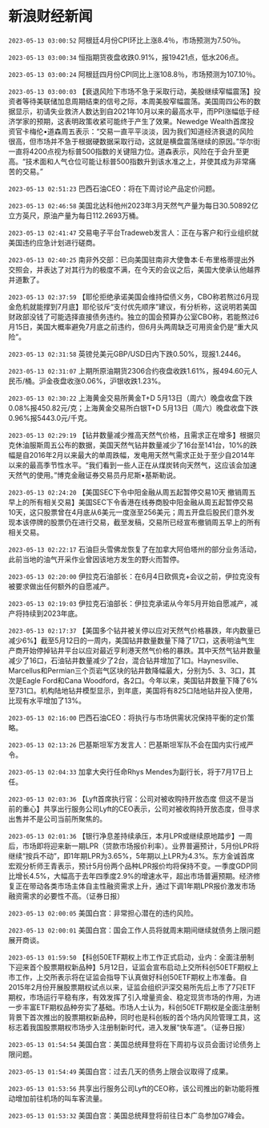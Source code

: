 # 新浪财经新闻
`2023-05-13 03:00:52` 阿根廷4月份CPI环比上涨8.4％，市场预测为7.50％。

`2023-05-13 03:00:34` 恒指期货夜盘收跌0.91%，报19421点，低水206点。

`2023-05-13 03:00:24` 阿根廷四月份CPI同比上涨108.8％，市场预测为107.10％。

`2023-05-13 03:00:03` 【衰退风险下市场不急于采取行动，美股继续窄幅震荡】投资者等待美联储加息周期结束的信号之际，本周美股窄幅震荡。美国周四公布的数据显示，初请失业救济人数达到自2021年10月以来的最高水平，而PPI涨幅低于经济学家的预期，这表明政策收紧可能终于产生了效果。Newedge Wealth首席投资官卡梅伦•道森周五表示：“交易一直平平淡淡，因为我们知道经济衰退的风险很高，但市场并不急于根据硬数据采取行动，这就是横盘震荡继续的原因。”华尔街一直将4200点视为标普500指数的关键阻力位。道森表示，风险在于会升至更高。“技术面和人气仓位可能让标普500指数升到该水准之上，并使其成为非常痛苦的交易。”

`2023-05-13 02:51:23` 巴西石油CEO：将在下周讨论产品定价问题。

`2023-05-13 02:46:58` 美国北达科他州2023年3月天然气产量为每日30.50892亿立方英尺，原油产量为每日112.2693万桶。

`2023-05-13 02:41:47` 交易电子平台Tradeweb发言人：正在与客户和行业组织就美国违约应急计划进行磋商。

`2023-05-13 02:40:25` 南非外交部：已向美国驻南非大使鲁本·E·布里格蒂提出外交照会，并表达了对其行为的极度不满，在今天的会议之后，美国大使承认他越界并道歉了。

`2023-05-13 02:37:59` 【耶伦拒绝承诺美国会维持偿债义务，CBO称若熬过6月现金危机就能撑到7月底】耶伦驳斥“支付优先顺序”建议，有分析称，这说明若美国财政部没钱了可能选择直接债务违约。独立的国会预算办公室CBO称，若能熬过6月15日，美国大概率避免7月底之前违约，但6月头两周缺乏可用资金仍是“重大风险”。

`2023-05-13 02:31:58` 英镑兑美元GBP/USD日内下跌0.50%，现报1.2446。

`2023-05-13 02:31:07` 上期所原油期货2306合约夜盘收跌1.61%，报494.60元人民币/桶。沪金夜盘收涨0.06%，沪银收跌1.23%。

`2023-05-13 02:30:22` 上海黄金交易所黄金T+D 5月13日（周六）晚盘收盘下跌0.08%报450.82元/克；上海黄金交易所白银T+D 5月13日（周六）晚盘收盘下跌0.96%报5443.0元/千克。

`2023-05-13 02:29:19` 【钻井数量减少推高天然气价格，且需求正在增多】根据贝克休油服斯周五公布的数据，美国天然气钻井数量减少了16台至141台，10%的跌幅是自2016年2月以来最大的单周跌幅，发电用天然气需求正处于至少自2014年以来的最高季节性水平。“我们看到一些人正在从煤炭转向天然气，这应该会加速天然气的使用。”博克金融证券交易员丹尼斯•基斯勒说。

`2023-05-13 02:24:20` 【美国SEC下令中阳金融从周五起暂停交易10天 撤销周五早上的所有相关交易】美国SEC下令香港在线券商股中阳金融从周五起暂停交易10天，这只股票曾在4月底从6美元一度涨至256美元；周五开盘后股民们意外发现本该停牌的股票仍在进行交易，截至发稿，交易所已经宣布撤销周五早上的所有相关交易。

`2023-05-13 02:22:17` 石油巨头雪佛龙恢复了在加拿大阿伯塔州的部分业务活动，此前当地的油气开采作业曾因该地方发生的野火而暂停。

`2023-05-13 02:20:00` 伊拉克石油部长：在6月4日欧佩克+会议之前，伊拉克没有被要求做出任何额外的自愿减产。

`2023-05-13 02:19:03` 伊拉克石油部长：伊拉克承诺从今年5月开始自愿减产，减产将持续到2023年底。

`2023-05-13 02:17:37` 【美国多个钻井被关停以应对天然气价格暴跌，年内数量已减少6%】截至5月12日的一周内，美国钻井数量数量下降了17口，这表明油气生产商开始停掉钻井平台以应对最近亨利港天然气价格的暴跌。其中天然气钻井数量减少了16口，石油钻井数量减少了2台，混合钻井增加了1口。Haynesville、Marcellus和Permian三个页岩气区块的钻井数降幅最大，分别为5、3、3口，其次是Eagle Ford和Cana Woodford，各2口。今年以来，美国钻井数量下降了6%至731口。机构陆地钻井模型显示，到年底，美国将有825口陆地钻井投入使用，比现有水平增加了13%。

`2023-05-13 02:16:00` 巴西石油CEO：将执行与市场供需状况保持平衡的定价策略。

`2023-05-13 02:13:26` 巴基斯坦军方发言人：巴基斯坦军队不会在国内实行戒严令。

`2023-05-13 02:04:33` 加拿大央行任命Rhys Mendes为副行长，将于7月17日上任。

`2023-05-13 02:03:36` 【Lyft首席执行官：公司对被收购持开放态度 但这不是当前的重心】共享出行服务公司Lyft的CEO表示，公司对被收购持开放态度，但寻求出售并不是公司当前所聚焦的。

`2023-05-13 02:01:36` 【银行净息差持续承压，本月LPR或继续原地踏步】一周后，市场即将迎来新一期LPR（贷款市场报价利率）。业界普遍预计，5月份LPR将继续“按兵不动”，即1年期LPR为3.65%，5年期以上LPR为4.3%。东方金诚首席宏观分析师王青表示，预计5月份两个品种LPR报价均将保持不变。一季度GDP同比增长4.5%，大幅高于去年四季度2.9%的增速水平，超出市场普遍预期。经济修复正在带动各类市场主体自主性融资需求上升，通过下调1年期LPR报价激发市场融资需求的必要性不高。（证券日报）

`2023-05-13 02:00:05` 美国白宫：非常担心潜在的违约风险。

`2023-05-13 02:00:01` 美国白宫：国会工作人员将就周末期间继续就债务上限问题展开商谈。

`2023-05-13 01:59:50` 【科创50ETF期权上市工作正式启动，业内：全面注册制下迎来首个股票期权新品种】5月12日，证监会宣布启动上交所科创50ETF期权上市工作，上交所表示将在证监会指导下认真做好科创50ETF期权上市准备。自2015年2月份开展股票期权试点以来，证监会组织沪深交易所先后上市了7只ETF期权，市场运行平稳有序，有效发挥了引入增量资金、稳定现货市场的作用，为进一步丰富ETF期权品种夯实了基础。市场人士认为，科创50ETF期权是全面注册制背景下首次推出的股票期权新品种，同时也是科创板的首个场内风险管理工具，这标志着我国股票期权市场步入注册制新时代，进入发展“快车道”。（证券日报）

`2023-05-13 01:54:54` 美国白宫：美国总统拜登将在下周初与议员会面讨论债务上限问题。

`2023-05-13 01:54:49` 美国白宫：过去几天的债务上限会议取得了成果。

`2023-05-13 01:53:56` 共享出行服务公司Lyft的CEO称，该公司推出的新功能将推动增加前往机场的叫车客流量。

`2023-05-13 01:53:32` 美国白宫：美国总统拜登将前往日本广岛参加G7峰会。

